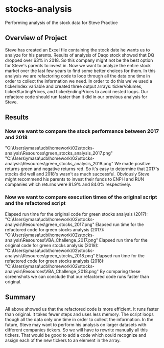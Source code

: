 # stocks-analysis
Performing analysis of the stock data for Steve
Practice

## Overview of Project
Steve has created an Excel file containing the stock date he wants us to analyze for his parents.
Results of analysis of Daqo stock showed that DQ dropped over 63% in 2018. So this company might not be 
the best option for Steve's parents to invest in. Now we want to analyze the entire stock market over the last few years to find 
some better choices for them.
In this analysis we are refactoring code to loop through all the data one time in order to collect the information we need. 
In order to do this we've used a tickerIndex variable and created three output arrays: tickerVolumes, tickerStartingPrices, and tickerEndingPrices to avoid nested loops.
Our refactore code should run faster than it did in our previous analysis for Steve.

## Results

### Now we want to compare the stock performance between 2017 and 2018
"C:\Users\ymasa\ucb\homework\02\stocks-analysis\Resources\green_stocks_analysis_2017.png"
"C:\Users\ymasa\ucb\homework\02\stocks-analysis\Resources\green_stocks_analysis_2018.png"
We made positive returns green and negative returns red. So it's easy to determine that 2017's stocks did well and 2018's wasn't as much successful.
Obviously Steve might recommend his parents to invest their funds to ENPH and RUN companies which returns were 81.9% and 84.0% respectively.

### Now we want to compare execution times of the original script and the refactored script
Elapsed run time for the original code for green stocks analysis (2017):
"C:\Users\ymasa\ucb\homework\02\stocks-analysis\Resources\green_stocks_2017.png"
Elapsed run time for the refactored code for green stocks analysis (2017):
"C:\Users\ymasa\ucb\homework\02\stocks-analysis\Resources\VBA_Challenge_2017.png"
Elapsed run time for the original code for green stocks analysis (2018):
"C:\Users\ymasa\ucb\homework\02\stocks-analysis\Resources\green_stocks_2018.png"
Elapsed run time for the refactored code for green stocks analysis (2018):
"C:\Users\ymasa\ucb\homework\02\stocks-analysis\Resources\VBA_Challenge_2018.png"
By comparing these screenshots we can conclude that our refactored code runs faster than original.

## Summary
All above showed us that the refactored code is more efficient. It runs faster than original.  It takes fewer steps and uses less memory. The script loops though all the data only one time in order to collect the information. 
In the future, Steve may want to perform his analysis on larger datasets with different companies tickers. So we will have to rewrite manually all this tickers. That would be good to add a code which could recognize and assign each of the new tickers to an element in the array. 